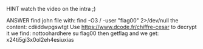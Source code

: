 HINT
watch the video on the intra ;)

ANSWER
find john file with:
find -O3 / -user "flag00" 2>/dev/null
the content:
cdiiddwpgswtgt
Use https://www.dcode.fr/chiffre-cesar to decrypt it we find:
nottoohardhere
su flag00 then getflag and we get:
x24ti5gi3x0ol2eh4esiuxias